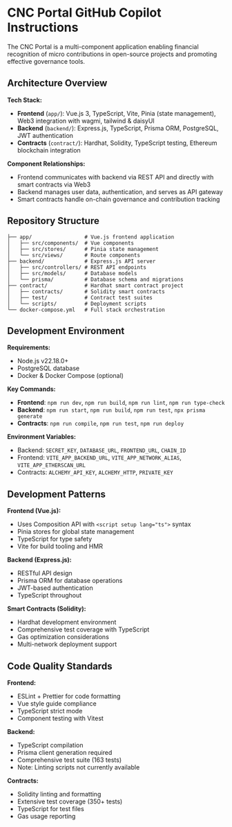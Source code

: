 # CNC Portal GitHub Copilot Instructions

The CNC Portal is a multi-component application enabling financial recognition of micro contributions in open-source projects and promoting effective governance tools.

## Architecture Overview

**Tech Stack:**
- **Frontend** (`app/`): Vue.js 3, TypeScript, Vite, Pinia (state management), Web3 integration with wagmi, tailwind & daisyUI
- **Backend** (`backend/`): Express.js, TypeScript, Prisma ORM, PostgreSQL, JWT authentication
- **Contracts** (`contract/`): Hardhat, Solidity, TypeScript testing, Ethereum blockchain integration

**Component Relationships:**
- Frontend communicates with backend via REST API and directly with smart contracts via Web3
- Backend manages user data, authentication, and serves as API gateway
- Smart contracts handle on-chain governance and contribution tracking

## Repository Structure

```
├── app/                 # Vue.js frontend application
│   ├── src/components/  # Vue components  
│   ├── src/stores/      # Pinia state management
│   └── src/views/       # Route components
├── backend/             # Express.js API server
│   ├── src/controllers/ # REST API endpoints
│   ├── src/models/      # Database models
│   └── prisma/          # Database schema and migrations
├── contract/            # Hardhat smart contract project
│   ├── contracts/       # Solidity smart contracts
│   ├── test/            # Contract test suites
│   └── scripts/         # Deployment scripts
└── docker-compose.yml   # Full stack orchestration
```

## Development Environment

**Requirements:**
- Node.js v22.18.0+
- PostgreSQL database
- Docker & Docker Compose (optional)

**Key Commands:**
- **Frontend**: `npm run dev`, `npm run build`, `npm run lint`, `npm run type-check`
- **Backend**: `npm run start`, `npm run build`, `npm run test`, `npx prisma generate`
- **Contracts**: `npm run compile`, `npm run test`, `npm run deploy`

**Environment Variables:**
- Backend: `SECRET_KEY`, `DATABASE_URL`, `FRONTEND_URL`, `CHAIN_ID`
- Frontend: `VITE_APP_BACKEND_URL`, `VITE_APP_NETWORK_ALIAS`, `VITE_APP_ETHERSCAN_URL`
- Contracts: `ALCHEMY_API_KEY`, `ALCHEMY_HTTP`, `PRIVATE_KEY`

## Development Patterns

**Frontend (Vue.js):**
- Uses Composition API with `<script setup lang="ts">` syntax
- Pinia stores for global state management
- TypeScript for type safety
- Vite for build tooling and HMR

**Backend (Express.js):**
- RESTful API design
- Prisma ORM for database operations
- JWT-based authentication
- TypeScript throughout

**Smart Contracts (Solidity):**
- Hardhat development environment
- Comprehensive test coverage with TypeScript
- Gas optimization considerations
- Multi-network deployment support

## Code Quality Standards

**Frontend:**
- ESLint + Prettier for code formatting
- Vue style guide compliance
- TypeScript strict mode
- Component testing with Vitest

**Backend:**
- TypeScript compilation
- Prisma client generation required
- Comprehensive test suite (163 tests)
- Note: Linting scripts not currently available

**Contracts:**
- Solidity linting and formatting
- Extensive test coverage (350+ tests)
- TypeScript for test files
- Gas usage reporting